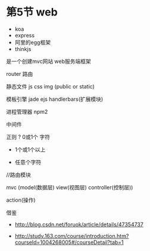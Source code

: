 # 第5节 web
* koa
* express
* 阿里的egg框架
* thinkjs

是一个创建mvc网站  web服务端框架

router 路由


静态文件  js css img (public or static)

模板引擎 jade ejs handlerbars(扩展模块)

进程管理器  npm2

中间件


正则
? 0或1个  字符
+  1个或1个以上
*  任意个字符

//路由模块


mvc   (model(数据层) view(视图层) controller(控制层)) 


action(操作)

借鉴

* http://blog.csdn.net/foruok/article/details/47354737

* http://study.163.com/course/introduction.htm?courseId=1004268005#/courseDetail?tab=1

